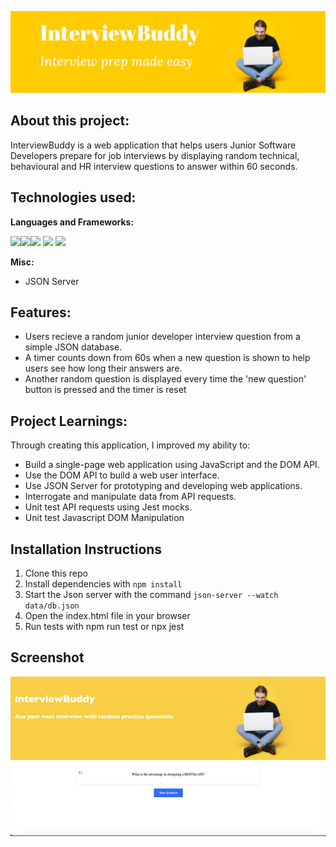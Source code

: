 
![interviewBuddy](/public/readme-banner.png)

About this project:
-------


InterviewBuddy is a web application that helps users Junior Software Developers prepare for job interviews by displaying random technical, behavioural and HR interview questions to answer within 60 seconds. 


Technologies used:
-----

**Languages and Frameworks:**

<img height="20" src="https://img.shields.io/badge/-JavaScript-F7DF1E?logo=JavaScript&logoColor=white" /><img height="20" src="https://img.shields.io/badge/-NodeJS-339933?logo=Node.js&logoColor=white" /><img height="20" src="https://img.shields.io/badge/-HTML-E34F26?logo=HTML5&logoColor=white" />  <img height="20" src="https://img.shields.io/badge/-CSS-1572B6?logo=CSS3&logoColor=white" /> <img height="20" src="https://img.shields.io/badge/-Jest-C21325?logo=Jest&logoColor=white" /> 

**Misc:**

- JSON Server

Features:
-----
* Users recieve a random junior developer interview question from a simple JSON database. 
* A timer counts down from 60s when a new question is shown to help users see how long their answers are. 
* Another random question is displayed every time the 'new question' button is pressed and the timer is reset

Project Learnings:
-----

Through creating this application, I improved my ability to:

* Build a single-page web application using JavaScript and the DOM API.
* Use the DOM API to build a web user interface.
* Use JSON Server for prototyping and developing web applications.
* Interrogate and manipulate data from API requests.
* Unit test API requests using Jest mocks. 
* Unit test Javascript DOM Manipulation


## Installation Instructions

1. Clone this repo
2. Install dependencies with `npm install`
3. Start the Json server with the command `json-server --watch data/db.json`
4. Open the index.html file in your browser 
5. Run tests with npm run test or npx jest

## Screenshot

![Screenshot](/public/project-screenshot.png)





